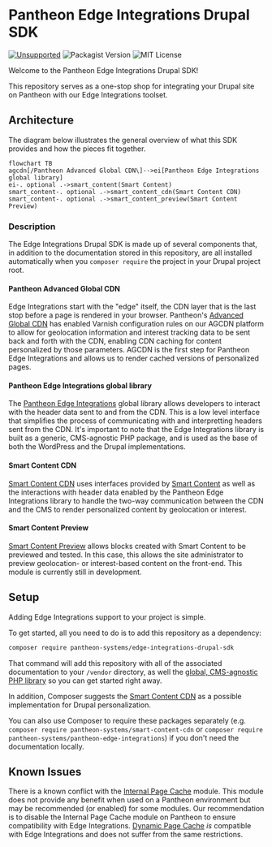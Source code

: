 # Pantheon Edge Integrations Drupal SDK

[![Unsupported](https://img.shields.io/badge/pantheon-unsupported-yellow?logo=pantheon&color=FFDC28)](https://pantheon.io/docs/oss-support-levels#unsupported) ![Packagist Version](https://img.shields.io/packagist/v/pantheon-systems/edge-integrations-drupal-sdk) ![MIT License](https://img.shields.io/github/license/pantheon-systems/edge-integrations-drupal-sdk)

Welcome to the Pantheon Edge Integrations Drupal SDK!

This repository serves as a one-stop shop for integrating your Drupal site on Pantheon with our Edge Integrations toolset.

## Architecture

The diagram below illustrates the general overview of what this SDK provides and how the pieces fit together.

```mermaid
flowchart TB
agcdn[/Pantheon Advanced Global CDN\]-->ei[Pantheon Edge Integrations global library]
ei-. optional .->smart_content(Smart Content)
smart_content-. optional .->smart_content_cdn(Smart Content CDN)
smart_content-. optional .->smart_content_preview(Smart Content Preview)
```

### Description

The Edge Integrations Drupal SDK is made up of several components that, in addition to the documentation stored in this repository, are all installed automatically when you `composer require` the project in your Drupal project root. 

#### Pantheon Advanced Global CDN
Edge Integrations start with the "edge" itself, the CDN layer that is the last stop before a page is rendered in your browser. Pantheon's [Advanced Global CDN](https://pantheon.io/docs/guides/professional-services/advanced-global-cdn) has enabled Varnish configuration rules on our AGCDN platform to allow for geolocation information and interest tracking data to be sent back and forth with the CDN, enabling CDN caching for content personalized by those parameters. AGCDN is the first step for Pantheon Edge Integrations and allows us to render cached versions of personalized pages.

#### Pantheon Edge Integrations global library
The [Pantheon Edge Integrations](https://github.com/pantheon-systems/pantheon-edge-integrations) global library allows developers to interact with the header data sent to and from the CDN. This is a low level interface that simplifies the process of communicating with and interpretting headers sent from the CDN. It's important to note that the Edge Integrations library is built as a generic, CMS-agnostic PHP package, and is used as the base of both the WordPress and the Drupal implementations.

#### Smart Content CDN
[Smart Content CDN](https:github.com/pantheon-systems/smart_content_cdn) uses interfaces provided by [Smart Content](https://www.drupal.org/project/smart_content) as well as the interactions with header data enabled by the Pantheon Edge Integrations library to handle the two-way communication between the CDN and the CMS to render personalized content by geolocation or interest.

#### Smart Content Preview
[Smart Content Preview](https://www.drupal.org/project/smart_content_preview) allows blocks created with Smart Content to be previewed and tested. In this case, this allows the site administrator to preview geolocation- or interest-based content on the front-end. This module is currently still in development.

## Setup

Adding Edge Integrations support to your project is simple.

To get started, all you need to do is to add this repository as a dependency:

```bash
composer require pantheon-systems/edge-integrations-drupal-sdk
```

That command will add this repository with all of the associated documentation to your `/vendor` directory, as well the [global, CMS-agnostic PHP library](https://github.com/pantheon-systems/pantheon-edge-integrations) so you can get started right away.

In addition, Composer suggests the [Smart Content CDN](https://github.com/pantheon-systems/smart_content_cdn) as a possible implementation for Drupal personalization.

You can also use Composer to require these packages separately (e.g. `composer require pantheon-systems/smart-content-cdn` or `composer require pantheon-systems/pantheon-edge-integrations`) if you don't need the documentation locally.

## Known Issues

There is a known conflict with the [Internal Page Cache](https://www.drupal.org/docs/administering-a-drupal-site/internal-page-cache) module. This module does not provide any benefit when used on a Pantheon environment but may be recommended (or enabled) for some modules. Our recommendation is to disable the Internal Page Cache module on Pantheon to ensure compatibility with Edge Integrations. [Dynamic Page Cache](https://www.drupal.org/docs/8/core/modules/dynamic-page-cache/overview) _is_ compatible with Edge Integrations and does not suffer from the same restrictions.
